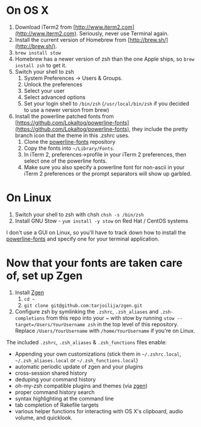 # On OS X

1. Download iTerm2 from [http://www.iterm2.com](http://www.iterm2.com). Seriously, never use Terminal again.
2. Install the current version of Homebrew from [http://brew.sh/](http://brew.sh/).
3. ```brew install stow```
4. Homebrew has a newer version of zsh than the one Apple ships, so `brew install zsh` to get it.
5. Switch your shell to zsh
    1. System Preferences -> Users & Groups.
    2. Unlock the preferences
    3. Select your user
    4. Select advanced options
    5. Set your login shell to `/bin/zsh` (`/usr/local/bin/zsh` if you decided to use a newer version from brew)
6. Install the powerline patched fonts from [https://github.com/Lokaltog/powerline-fonts](https://github.com/Lokaltog/powerline-fonts), they include the pretty branch icon that the theme in this .zshrc uses.
    1. Clone the [powerline-fonts](https://github.com/Lokaltog/powerline-fonts) repository
    2. Copy the fonts into `~/Library/Fonts`.
    3. In iTerm 2, preferences->profile in your iTerm 2 preferences, then select one of the powerline fonts.
    4.  Make sure you also specify a powerline font for non-ascii in your iTerm 2 preferences or the prompt separators will show up garbled.

# On Linux

1. Switch your shell to zsh with chsh `chsh -s /bin/zsh`
2. Install GNU Stow - `yum install -y stow` on Red Hat / CentOS systems

I don't use a GUI on Linux, so you'll have to track down how to install the [powerline-fonts](https://github.com/Lokaltog/powerline-fonts) and specify one for your terminal application.

# Now that your fonts are taken care of, set up Zgen

1. Install [Zgen](https://github.com/tarjoilija/zgen)
    1. `cd ~`
    2. `git clone git@github.com:tarjoilija/zgen.git`
2. Configure zsh by symlinking the `.zshrc`, `.zsh_aliases` and `.zsh-completions` from this repo into your ~ with stow by running `stow --target=/Users/YourUsername zsh` in the top level of this repository. Replace `/Users/YourUsername` with `/home/YourUsername` if you're on Linux.

The included `.zshrc`, `.zsh_aliases` & `.zsh_functions` files enable:

* Appending your own customizations (stick them in `~/.zshrc.local`, `~/.zsh_aliases.local` or `~/.zsh_functions.local`)
* automatic periodic update of zgen and your plugins
* cross-session shared history
* deduping your command history
* oh-my-zsh compatible plugins and themes (via [zgen](https://github.com/tarjoilija/zgen))
* proper command history search
* syntax highlighting at the command line
* tab completion of Rakefile targets
* various helper functions for interacting with OS X's clipboard, audio volume,  and quicklook.
